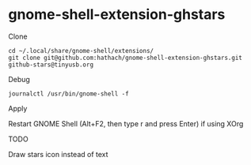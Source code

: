 # gnome-shell-extension-ghstars

Clone

```
cd ~/.local/share/gnome-shell/extensions/
git clone git@github.com:hathach/gnome-shell-extension-ghstars.git github-stars@tinyusb.org
```

Debug

```
journalctl /usr/bin/gnome-shell -f
```

Apply

Restart GNOME Shell (Alt+F2, then type r and press Enter) if using XOrg

TODO

Draw stars icon instead of text
